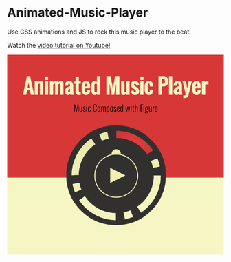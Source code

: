 Animated-Music-Player
=====================

Use CSS animations and JS to rock this music player to the beat!

Watch the [video tutorial on Youtube!](http://youtube.com)

![](thumbnail.png)
